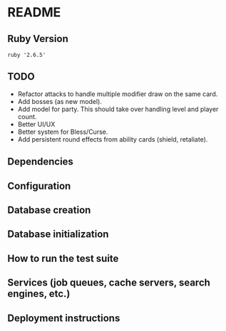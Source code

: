 # README

## Ruby Version
`ruby '2.6.5'`

## TODO
* Refactor attacks to handle multiple modifier draw on the same card.
* Add bosses (as new model).
* Add model for party. This should take over handling level and player count.
* Better UI/UX
* Better system for Bless/Curse.
* Add persistent round effects from ability cards (shield, retaliate).

## Dependencies
## Configuration
## Database creation
## Database initialization
## How to run the test suite
## Services (job queues, cache servers, search engines, etc.)
## Deployment instructions
